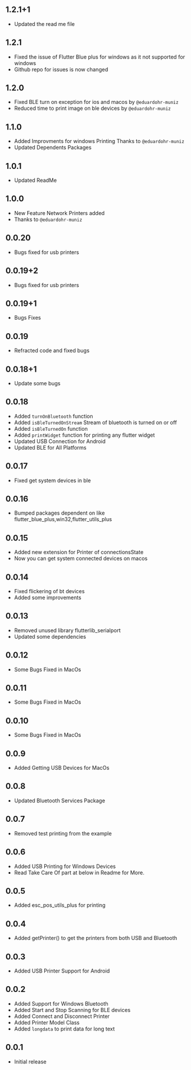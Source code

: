 ## 1.2.1+1
* Updated the read me file

## 1.2.1
* Fixed the issue of Flutter Blue plus for windows as it not supported for windows
* Github repo for issues is now changed

## 1.2.0
* Fixed BLE turn on exception for ios and macos by `@eduardohr-muniz`
* Reduced time to print image on ble devices by `@eduardohr-muniz`

## 1.1.0
* Added Improvments for windows Printing Thanks to `@eduardohr-muniz`
* Updated Dependents Packages

## 1.0.1
* Updated ReadMe

## 1.0.0
* New Feature Network Printers added 
* Thanks to `@eduardohr-muniz`

## 0.0.20
* Bugs fixed for usb printers

## 0.0.19+2
* Bugs fixed for usb printers

## 0.0.19+1
* Bugs Fixes

## 0.0.19
* Refracted code and fixed bugs

## 0.0.18+1
* Update some bugs

## 0.0.18
* Added `turnOnBluetooth` function
* Added `isBleTurnedOnStream` Stream of bluetooth is turned on or off
* Added `isBleTurnedOn` function
* Added `printWidget` function for printing any flutter widget
* Updated USB Connection for Android
* Updated BLE for All Platforms

## 0.0.17
* Fixed get system devices in ble

## 0.0.16
* Bumped packages dependent on like flutter_blue_plus,win32,flutter_utils_plus

## 0.0.15
* Added new extension for Printer of connectionsState
* Now you can get system connected devices on macos

## 0.0.14
* Fixed flickering of bt devices
* Added some improvements

## 0.0.13
* Removed unused library flutterlib_serialport
* Updated some dependencies

## 0.0.12
* Some Bugs Fixed in MacOs

## 0.0.11
* Some Bugs Fixed in MacOs

## 0.0.10
* Some Bugs Fixed in MacOs

## 0.0.9
* Added Getting USB Devices for MacOs

## 0.0.8
* Updated Bluetooth Services Package

## 0.0.7
* Removed test printing from the example

## 0.0.6
* Added USB Printing for Windows Devices
* Read Take Care Of part at below in Readme for More.

## 0.0.5
* Added esc_pos_utils_plus for printing 

## 0.0.4
* Added getPrinter() to get the printers from both USB and Bluetooth

## 0.0.3
* Added USB Printer Support for Android 

## 0.0.2

* Added Support for Windows Bluetooth
* Added Start and Stop Scanning for BLE devices
* Added Connect and Disconnect Printer
* Added Printer Model Class
* Added `longdata` to print data for long text

## 0.0.1

* Initial release
